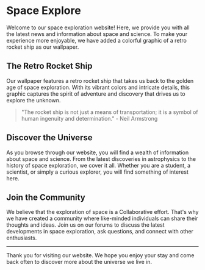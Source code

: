 <!--
Write me markdown content of website with wallpaper:

"A colorful graphic of a retro rocket ship for a science or space exploration website"

The header of the page should not be copy of the text but rather a real content of the website which is using this wallpaper.

- Feel free to use structure like headings, bullets, numbering, blockquotes, paragraphs, horizontal lines, etc.
- You can use formatting like bold or _italic_
- You can include UTF-8 emojis
- Links should be only #hash anchors (and you can refer to the document itself)
- Do not include images
-->

<!--font:Montserrat-->

# Space Explore

Welcome to our space exploration website! Here, we provide you with all the latest news and information about space and science. To make your experience more enjoyable, we have added a colorful graphic of a retro rocket ship as our wallpaper.

## The Retro Rocket Ship

Our wallpaper features a retro rocket ship that takes us back to the golden age of space exploration. With its vibrant colors and intricate details, this graphic captures the spirit of adventure and discovery that drives us to explore the unknown.

> "The rocket ship is not just a means of transportation; it is a symbol of human ingenuity and determination." - Neil Armstrong

## Discover the Universe

As you browse through our website, you will find a wealth of information about space and science. From the latest discoveries in astrophysics to the history of space exploration, we cover it all. Whether you are a student, a scientist, or simply a curious explorer, you will find something of interest here.

## Join the Community

We believe that the exploration of space is a Coll<wbr>aborative effort. That's why we have created a community where like-minded individuals can share their thoughts and ideas. Join us on our forums to discuss the latest developments in space exploration, ask questions, and connect with other enthusiasts.

---

Thank you for visiting our website. We hope you enjoy your stay and come back often to discover more about the universe we live in.
